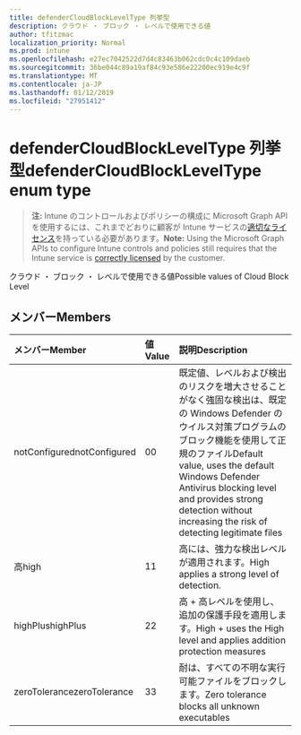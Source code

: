 ```yaml
---
title: defenderCloudBlockLevelType 列挙型
description: クラウド ・ ブロック ・ レベルで使用できる値
author: tfitzmac
localization_priority: Normal
ms.prod: intune
ms.openlocfilehash: e27ec7042522d7d4c83463b062cdc0c4c109daeb
ms.sourcegitcommit: 36be044c89a19af84c93e586e22200ec919e4c9f
ms.translationtype: MT
ms.contentlocale: ja-JP
ms.lasthandoff: 01/12/2019
ms.locfileid: "27951412"
---
```

# <a name="defendercloudblockleveltype-enum-type"></a><span data-ttu-id="a7522-103">defenderCloudBlockLevelType 列挙型</span><span class="sxs-lookup"><span data-stu-id="a7522-103">defenderCloudBlockLevelType enum type</span></span>

> <span data-ttu-id="a7522-104">**注:** Intune のコントロールおよびポリシーの構成に Microsoft Graph API を使用するには、これまでどおりに顧客が Intune サービスの[適切なライセンス](https://go.microsoft.com/fwlink/?linkid=839381)を持っている必要があります。</span><span class="sxs-lookup"><span data-stu-id="a7522-104">**Note:** Using the Microsoft Graph APIs to configure Intune controls and policies still requires that the Intune service is [correctly licensed](https://go.microsoft.com/fwlink/?linkid=839381) by the customer.</span></span>

<span data-ttu-id="a7522-105">クラウド ・ ブロック ・ レベルで使用できる値</span><span class="sxs-lookup"><span data-stu-id="a7522-105">Possible values of Cloud Block Level</span></span>
## <a name="members"></a><span data-ttu-id="a7522-106">メンバー</span><span class="sxs-lookup"><span data-stu-id="a7522-106">Members</span></span>
|<span data-ttu-id="a7522-107">メンバー</span><span class="sxs-lookup"><span data-stu-id="a7522-107">Member</span></span>|<span data-ttu-id="a7522-108">値</span><span class="sxs-lookup"><span data-stu-id="a7522-108">Value</span></span>|<span data-ttu-id="a7522-109">説明</span><span class="sxs-lookup"><span data-stu-id="a7522-109">Description</span></span>|
|:---|:---|:---|
|<span data-ttu-id="a7522-110">notConfigured</span><span class="sxs-lookup"><span data-stu-id="a7522-110">notConfigured</span></span>|<span data-ttu-id="a7522-111">0</span><span class="sxs-lookup"><span data-stu-id="a7522-111">0</span></span>|<span data-ttu-id="a7522-112">既定値、レベルおよび検出のリスクを増大させることがなく強固な検出は、既定の Windows Defender のウイルス対策プログラムのブロック機能を使用して正規のファイル</span><span class="sxs-lookup"><span data-stu-id="a7522-112">Default value, uses the default Windows Defender Antivirus blocking level and provides strong detection without increasing the risk of detecting legitimate files</span></span>|
|<span data-ttu-id="a7522-113">高</span><span class="sxs-lookup"><span data-stu-id="a7522-113">high</span></span>|<span data-ttu-id="a7522-114">1</span><span class="sxs-lookup"><span data-stu-id="a7522-114">1</span></span>|<span data-ttu-id="a7522-115">高には、強力な検出レベルが適用されます。</span><span class="sxs-lookup"><span data-stu-id="a7522-115">High applies a strong level of detection.</span></span>|
|<span data-ttu-id="a7522-116">highPlus</span><span class="sxs-lookup"><span data-stu-id="a7522-116">highPlus</span></span>|<span data-ttu-id="a7522-117">2</span><span class="sxs-lookup"><span data-stu-id="a7522-117">2</span></span>|<span data-ttu-id="a7522-118">高 + 高レベルを使用し、追加の保護手段を適用します。</span><span class="sxs-lookup"><span data-stu-id="a7522-118">High + uses the High level and applies addition protection measures</span></span>|
|<span data-ttu-id="a7522-119">zeroTolerance</span><span class="sxs-lookup"><span data-stu-id="a7522-119">zeroTolerance</span></span>|<span data-ttu-id="a7522-120">3</span><span class="sxs-lookup"><span data-stu-id="a7522-120">3</span></span>|<span data-ttu-id="a7522-121">耐は、すべての不明な実行可能ファイルをブロックします。</span><span class="sxs-lookup"><span data-stu-id="a7522-121">Zero tolerance blocks all unknown executables</span></span>|




